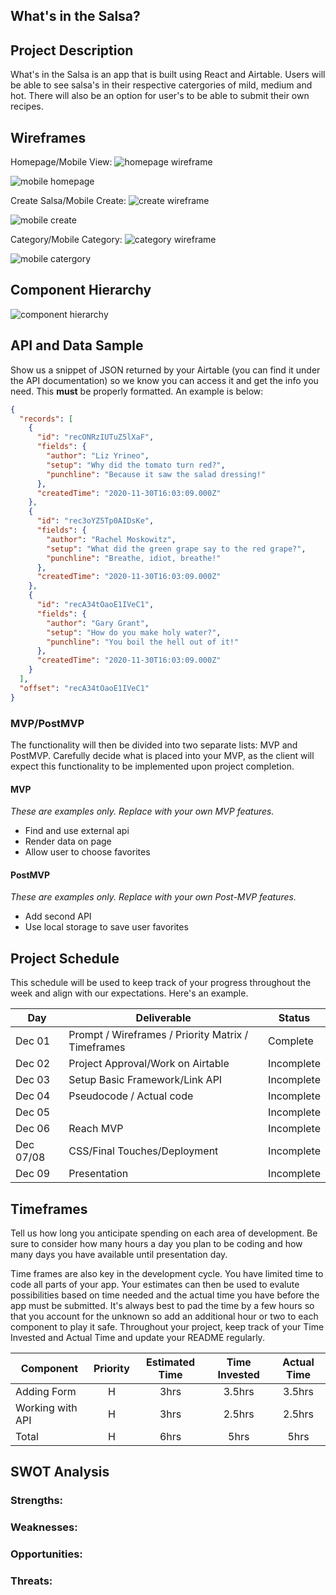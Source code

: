 ## What's in the Salsa?

## Project Description

What's in the Salsa is an app that is built using React and Airtable. Users will be able to see salsa's in their respective catergories of mild, medium and hot. There will also be an option for user's to be able to submit their own recipes.

## Wireframes

Homepage/Mobile View: <img src= 'pictures/Screen Shot 2021-12-01 at 9.21.17 PM.png' alt= 'homepage wireframe'>

<img src= 'pictures/Screen Shot 2021-12-01 at 9.26.45 PM.png' alt= 'mobile homepage'>

Create Salsa/Mobile Create: <img src = 'pictures/Screen Shot 2021-12-01 at 8.09.02 PM.png'  alt = 'create wireframe' >

<img src = 'pictures/Screen Shot 2021-12-01 at 9.02.17 PM.png' alt= 'mobile create'>

Category/Mobile Category: <img src = 'pictures/Screen Shot 2021-12-01 at 9.08.17 PM.png' alt = 'category wireframe'>

<img src= 'pictures/Screen Shot 2021-12-01 at 9.13.30 PM.png' alt = 'mobile catergory'>

## Component Hierarchy

<img src= 'pictures/Screen Shot 2021-12-01 at 9.41.17 PM.png' alt = 'component hierarchy'>

## API and Data Sample

Show us a snippet of JSON returned by your Airtable (you can find it under the API documentation) so we know you can access it and get the info you need. This **must** be properly formatted. An example is below:

```json
{
  "records": [
    {
      "id": "recONRzIUTuZ5lXaF",
      "fields": {
        "author": "Liz Yrineo",
        "setup": "Why did the tomato turn red?",
        "punchline": "Because it saw the salad dressing!"
      },
      "createdTime": "2020-11-30T16:03:09.000Z"
    },
    {
      "id": "rec3oYZ5Tp0AIDsKe",
      "fields": {
        "author": "Rachel Moskowitz",
        "setup": "What did the green grape say to the red grape?",
        "punchline": "Breathe, idiot, breathe!"
      },
      "createdTime": "2020-11-30T16:03:09.000Z"
    },
    {
      "id": "recA34tOaoE1IVeC1",
      "fields": {
        "author": "Gary Grant",
        "setup": "How do you make holy water?",
        "punchline": "You boil the hell out of it!"
      },
      "createdTime": "2020-11-30T16:03:09.000Z"
    }
  ],
  "offset": "recA34tOaoE1IVeC1"
}
```

### MVP/PostMVP

The functionality will then be divided into two separate lists: MVP and PostMVP. Carefully decide what is placed into your MVP, as the client will expect this functionality to be implemented upon project completion.

#### MVP

_These are examples only. Replace with your own MVP features._

- Find and use external api
- Render data on page
- Allow user to choose favorites

#### PostMVP

_These are examples only. Replace with your own Post-MVP features._

- Add second API
- Use local storage to save user favorites

## Project Schedule

This schedule will be used to keep track of your progress throughout the week and align with our expectations. Here's an example.

| Day       | Deliverable                                        | Status     |
| --------- | -------------------------------------------------- | ---------- |
| Dec 01    | Prompt / Wireframes / Priority Matrix / Timeframes | Complete   |
| Dec 02    | Project Approval/Work on Airtable                  | Incomplete |
| Dec 03    | Setup Basic Framework/Link API                     | Incomplete |
| Dec 04    | Pseudocode / Actual code                           | Incomplete |
| Dec 05    |                                                    | Incomplete |
| Dec 06    | Reach MVP                                          | Incomplete |
| Dec 07/08 | CSS/Final Touches/Deployment                       | Incomplete |
| Dec 09    | Presentation                                       | Incomplete |

## Timeframes

Tell us how long you anticipate spending on each area of development. Be sure to consider how many hours a day you plan to be coding and how many days you have available until presentation day.

Time frames are also key in the development cycle. You have limited time to code all parts of your app. Your estimates can then be used to evalute possibilities based on time needed and the actual time you have before the app must be submitted. It's always best to pad the time by a few hours so that you account for the unknown so add an additional hour or two to each component to play it safe. Throughout your project, keep track of your Time Invested and Actual Time and update your README regularly.

| Component        | Priority | Estimated Time | Time Invested | Actual Time |
| ---------------- | :------: | :------------: | :-----------: | :---------: |
| Adding Form      |    H     |      3hrs      |    3.5hrs     |   3.5hrs    |
| Working with API |    H     |      3hrs      |    2.5hrs     |   2.5hrs    |
| Total            |    H     |      6hrs      |     5hrs      |    5hrs     |

## SWOT Analysis

### Strengths:

### Weaknesses:

### Opportunities:

### Threats:
